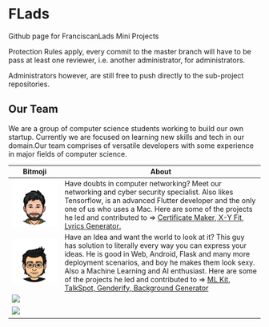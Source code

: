 # FLads
Github page for FranciscanLads Mini Projects 

Protection Rules apply, every commit to the master branch will have to be pass at least one reviewer, i.e. another administrator, for administrators.

Administrators however, are still free to push directly to the sub-project repositories.

## Our Team

We are a group of computer science students working to build our own startup. Currently we are focused on learning new skills and tech in our domain.Our team comprises of versatile developers with some experience in major fields of computer science.
                    
Bitmoji | About
------------- | -------------
<a href="https://github.com/ItsTimeToGetOut"><img src="bitmoji/shubhendu.jpeg" > </a> | Have doubts in computer networking? Meet our networking and cyber security specialist. Also likes Tensorflow, is an advanced Flutter developer and the only one of us who uses a Mac. Here are some of the projects he led and contributed to => <a href="https://github.com/ItsTimeToGetOut/certificate_maker">Certificate Maker, </a><a href="https://github.com/FranciscanLads/X-Y-fit">X-Y Fit, </a><a href="https://github.com/FranciscanLads/lyrics_generator">Lyrics Generator.</a>
<a href="https://github.com/mayanktolani19"><img src="bitmoji/mayank.png" > </a>  | Have an Idea and want the world to look at it? This guy has solution to literally every way you can express your ideas. He is good in Web, Android, Flask and many more deployment scenarios, and boy he makes them look sexy. Also a Machine Learning and AI enthusiast. Here are some of the projects he led and contributed to => <a href="https://github.com/mayanktolani19/flutter_mlkit">ML Kit, </a><a href="https://github.com/mayanktolani19/TalkSpot">TalkSpot, </a><a href="https://github.com/mayanktolani19/Genderify">Genderify, </a><a href="https://github.com/mayanktolani19/Background-Generator">Background Generator </a>
<a href="https://github.com/Ankur-Srivastava-1"><img src="https://avatars0.githubusercontent.com/u/59230660?s=400&u=96aecedb161af1d126ca95e8129812ff88b4fc0d&v=4"></a>|
<a href="https://github.com/aryapande"><img src="https://avatars3.githubusercontent.com/u/44070135?s=400&u=85204b44be5adcd6734e51b0b9583fceebce8acc&v=4"></a>|
